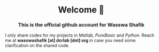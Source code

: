 <h1 align="center">Welcome 👋</h1>
<h3 align="center"> This is the official github account for Wasswa Shafik</h3>

I only share codes for my projects in *Matlab*, *PureBasic* and *Python*. Reach me at **wasswashafik [at] dcrlab [dot] org** in case you need some clarification on the shared code. 


